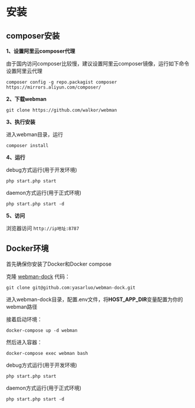 # 安装

## composer安装

**1、设置阿里云composer代理**

由于国内访问composer比较慢，建议设置阿里云composer镜像，运行如下命令设置阿里云代理

`composer config -g repo.packagist composer https://mirrors.aliyun.com/composer/`

**2、下载webman**

`git clone https://github.com/walkor/webman`


**3、执行安装**

进入webman目录，运行

`composer install`

**4、运行**

debug方式运行(用于开发环境)
 
`php start.php start`

daemon方式运行(用于正式环境)

`php start.php start -d`

**5、访问**

浏览器访问 `http://ip地址:8787`

## Docker环境

首先确保你安装了Docker和Docker compose

克隆 [webman-dock](https://github.com/yasarluo/webman-dock) 代码：

`git clone git@github.com:yasarluo/webman-dock.git`

进入webman-dock目录，配置.env文件，将**HOST_APP_DIR**变量配置为你的webman路径

接着启动环境：

`docker-compose up -d webman`

然后进入容器：

`docker-compose exec webman bash`

debug方式运行(用于开发环境)
 
`php start.php start`

daemon方式运行(用于正式环境)

`php start.php start -d`
